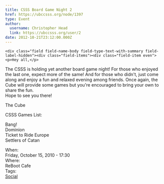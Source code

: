 ```yaml
---
title: CSSS Board Game Night 2 
href: https://ubccsss.org/node/1397
type: Event
author:
  username: Christopher Head
  link: https://ubccsss.org/user/2
date: 2012-10-21T23:12:00.000Z
---
```



    <div class="field field-name-body field-type-text-with-summary field-label-hidden"><div class="field-items"><div class="field-item even"><p>Hey all,</p>
<p>The CSSS is holding yet another board game night! For those who enjoyed the last one, expect more of the same! And for those who didn&apos;t, just come along and enjoy a fun and relaxed evening among friends. Once again, the Cube will provide some games but you&apos;re encouraged to bring your own to share the fun.<br>
Hope to see you there!</p>
<p>The Cube</p>
<p>CSSS Games List:</p>
<p>Bang!<br>
Dominion<br>
Ticket to Ride Europe<br>
Settlers of Catan</p>
</div></div></div><div class="field field-name-field-dates field-type-datetime field-label-above"><div class="field-label">When:&#xA0;</div><div class="field-items"><div class="field-item even"><span class="date-display-single">Friday, October 15, 2010 - 17:30</span></div></div></div><div class="field field-name-field-location field-type-text field-label-above"><div class="field-label">Where:&#xA0;</div><div class="field-items"><div class="field-item even">ReBoot Cafe</div></div></div>    <footer>
    <div class="field field-name-field-tags field-type-taxonomy-term-reference field-label-above"><div class="field-label">Tags:&#xA0;</div><div class="field-items"><div class="field-item even"><a href="/social">Social</a></div></div></div>      </footer>
    